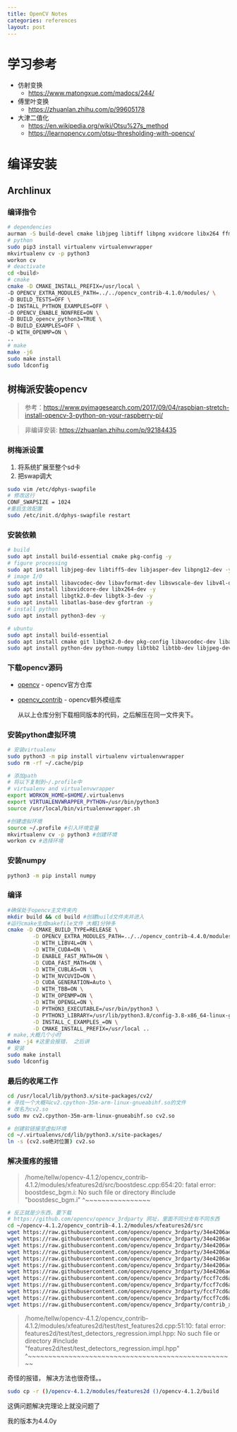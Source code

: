 ```yaml
---
title: OpenCV Notes
categories: references
layout: post
---
```


# 学习参考

- 仿射变换
  - https://www.matongxue.com/madocs/244/ 
- 傅里叶变换
  - https://zhuanlan.zhihu.com/p/99605178
- 大津二值化
  - https://en.wikipedia.org/wiki/Otsu%27s_method
  - https://learnopencv.com/otsu-thresholding-with-opencv/



# 编译安装

## Archlinux

### 编译指令

```bash
# dependencies
aurman -S build-devel cmake libjpeg libtiff libpng xvidcore libx264 ffmpeg v4l-utils gtk3 libcanberra lapack gcc-fortran
# python
sudo pip3 install virtualenv virtualenvwrapper
mkvirtualenv cv -p python3
workon cv
# deactivate
cd <build>
# cmake
cmake -D CMAKE_INSTALL_PREFIX=/usr/local \
-D OPENCV_EXTRA_MODULES_PATH=../../opencv_contrib-4.1.0/modules/ \
-D BUILD_TESTS=OFF \
-D INSTALL_PYTHON_EXAMPLES=OFF \
-D OPENCV_ENABLE_NONFREE=ON \
-D BUILD_opencv_python3=TRUE \
-D BUILD_EXAMPLES=OFF \
-D WITH_OPENMP=ON \
..
# make
make -j6
sudo make install
sudo ldconfig
```



## 树梅派安装opencv

> 参考：https://www.pyimagesearch.com/2017/09/04/raspbian-stretch-install-opencv-3-python-on-your-raspberry-pi/

> 非编译安装: https://zhuanlan.zhihu.com/p/92184435

### 树梅派设置

1. 将系统扩展至整个sd卡
2. 把swap调大

```bash
sudo vim /etc/dphys-swapfile
# 修改这行
CONF_SWAPSIZE = 1024
#重启生效配置
sudo /etc/init.d/dphys-swapfile restart
```



### 安装依赖

```bash
# build
sudo apt install build-essential cmake pkg-config -y
# figure processing
sudo apt install libjpeg-dev libtiff5-dev libjasper-dev libpng12-dev -y
# image I/O
sudo apt install libavcodec-dev libavformat-dev libswscale-dev libv4l-dev -y
sudo apt install libxvidcore-dev libx264-dev -y
sudo apt install libgtk2.0-dev libgtk-3-dev -y
sudo apt install libatlas-base-dev gfortran -y
# install python
sudo apt install python3-dev -y
```

```bash
# ubuntu
sudo apt install build-essential 
sudo apt install cmake git libgtk2.0-dev pkg-config libavcodec-dev libavformat-dev libswscale-dev
sudo apt install python-dev python-numpy libtbb2 libtbb-dev libjpeg-dev libpng-dev libtiff-dev libdc1394-22-dev
```



### 下载opencv源码

- [opencv](https://github.com/opencv/opencv/releases) - opencv官方仓库

- [opencv_contrib](https://github.com/opencv/opencv_contrib) - opencv额外模组库

  从以上仓库分别下载相同版本的代码，之后解压在同一文件夹下。

### 安装python虚拟环境

```bash
# 安装virtualenv
sudo python3 -m pip install virtualenv virtualenvwrapper
sudo rm -rf ~/.cache/pip

# 添加path
# 将以下复制到~/.profile中
# virtualenv and virtualenvwrapper
export WORKON_HOME=$HOME/.virtualenvs
export VIRTUALENVWRAPPER_PYTHON=/usr/bin/python3
source /usr/local/bin/virtualenvwrapper.sh

#创建虚拟环境
source ~/.profile #引入环境变量
mkvirtualenv cv -p python3 #创建环境
workon cv #选择环境
```

### 安装numpy

```bash
python3 -m pip install numpy
```

### 编译

```bash
#确保处于opencv主文件夹内
mkdir build && cd build #创建build文件夹并进入
#运行cmake生成makefile文件 大概1分钟多
cmake -D CMAKE_BUILD_TYPE=RELEASE \
        -D OPENCV_EXTRA_MODULES_PATH=../../opencv_contrib-4.4.0/modules \
        -D WITH_LIBV4L=ON \
        -D WITH_CUDA=ON \
        -D ENABLE_FAST_MATH=ON \
        -D CUDA_FAST_MATH=ON \
        -D WITH_CUBLAS=ON \
        -D WITH_NVCUVID=ON \
        -D CUDA_GENERATION=Auto \
        -D WITH_TBB=ON \
        -D WITH_OPENMP=ON \
        -D WITH_OPENGL=ON \
        -D PYTHON3_EXECUTABLE=/usr/bin/python3 \
        -D PYTHON3_LIBRARY=/usr/lib/python3.8/config-3.8-x86_64-linux-gnu/libpython3.8.so \
		-D INSTALL_C_EXAMPLES_=ON \
		-D CMAKE_INSTALL_PREFIX=/usr/local ..
# make,大概几个小时
make -j4 #这里会报错， 之后讲
# 安装
sudo make install
sudo ldconfig
```

### 最后的收尾工作

```bash
cd /usr/local/lib/python3.x/site-packages/cv2/
# 寻找一个大概叫cv2.cpython-35m-arm-linux-gnueabihf.so的文件
# 改名为cv2.so
sudo mv cv2.cpython-35m-arm-linux-gnueabihf.so cv2.so

# 创建软链接至虚拟环境
cd ~/.virtualenvs/cd/lib/python3.x/site-packages/
ln -s (cv2.so绝对位置) cv2.so
```

### 解决蛋疼的报错

>/home/tellw/opencv-4.1.2/opencv_contrib-4.1.2/modules/xfeatures2d/src/boostdesc.cpp:654:20: fatal error: boostdesc_bgm.i: No such file or directory
>\#include "boostdesc_bgm.i"
>    ^~~~~~~~~~~~~~~~~

```bash
# 反正就是少东西，要下载
# https://github.com/opencv/opencv_3rdparty 网址，里面不同分支有不同东西
cd ~/opencv-4.1.2/opencv_contrib-4.1.2/modules/xfeatures2d/src
wget https://raw.githubusercontent.com/opencv/opencv_3rdparty/34e4206aef44d50e6bbcd0ab06354b52e7466d26/boostdesc_lbgm.i
wget https://raw.githubusercontent.com/opencv/opencv_3rdparty/34e4206aef44d50e6bbcd0ab06354b52e7466d26/boostdesc_binboost_256.i
wget https://raw.githubusercontent.com/opencv/opencv_3rdparty/34e4206aef44d50e6bbcd0ab06354b52e7466d26/boostdesc_binboost_128.i
wget https://raw.githubusercontent.com/opencv/opencv_3rdparty/34e4206aef44d50e6bbcd0ab06354b52e7466d26/boostdesc_binboost_064.i
wget https://raw.githubusercontent.com/opencv/opencv_3rdparty/34e4206aef44d50e6bbcd0ab06354b52e7466d26/boostdesc_bgm_hd.i
wget https://raw.githubusercontent.com/opencv/opencv_3rdparty/34e4206aef44d50e6bbcd0ab06354b52e7466d26/boostdesc_bgm_bi.i
wget https://raw.githubusercontent.com/opencv/opencv_3rdparty/34e4206aef44d50e6bbcd0ab06354b52e7466d26/boostdesc_bgm.i
wget https://raw.githubusercontent.com/opencv/opencv_3rdparty/fccf7cd6a4b12079f73bbfb21745f9babcd4eb1d/vgg_generated_120.i
wget https://raw.githubusercontent.com/opencv/opencv_3rdparty/fccf7cd6a4b12079f73bbfb21745f9babcd4eb1d/vgg_generated_64.i
wget https://raw.githubusercontent.com/opencv/opencv_3rdparty/fccf7cd6a4b12079f73bbfb21745f9babcd4eb1d/vgg_generated_48.i
wget https://raw.githubusercontent.com/opencv/opencv_3rdparty/fccf7cd6a4b12079f73bbfb21745f9babcd4eb1d/vgg_generated_80.i
wget https://raw.githubusercontent.com/opencv/opencv_3rdparty/contrib_xfeatures2d_boostdesc_20161012/boostdesc_bgm_bi.i
```

> /home/tellw/opencv-4.1.2/opencv_contrib-4.1.2/modules/xfeatures2d/test/test_features2d.cpp:51:10: fatal error: features2d/test/test_detectors_regression.impl.hpp: No such file or directory
>  \#include "features2d/test/test_detectors_regression.impl.hpp"
>      ^~~~~~~~~~~~~~~~~~~~~~~~~~~~~~~~~~~~~~~~~~~~~~~~~~~~

奇怪的报错， 解决方法也很奇怪。。

```bash
sudo cp -r ()/opencv-4.1.2/modules/features2d ()/opencv-4.1.2/build
```

这俩问题解决完理论上就没问题了

我的版本为4.4.0y
